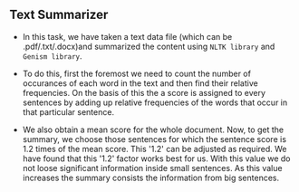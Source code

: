 ## Text Summarizer 

- In this task, we have taken a text data file (which can be .pdf/.txt/.docx)and summarized the content using `NLTK library` and `Genism library`. 

- To do this, first the foremost we need to count the number of occurances of each word in the text and then find their relative frequencies. On the basis of this the a score is assigned to every sentences by adding up relative frequencies of the words that occur in that particular sentence. 

- We also obtain a mean score for the whole document. Now, to get the summary, we choose those sentences for which the sentence score is 1.2 times of the mean score. This '1.2' can be adjusted as required. We have found that this '1.2' factor works best for us. With this value we do not loose significant information inside small sentences. As this value increases the summary consists the information from big sentences.  